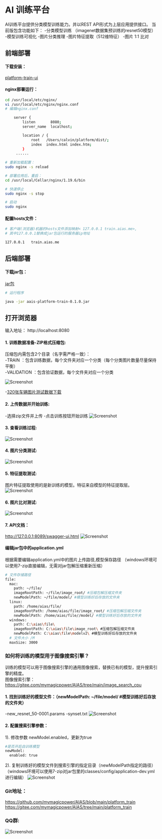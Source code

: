# AI 训练平台
AI训练平台提供分类模型训练能力。并以REST API形式为上层应用提供接口。
当前版包含功能如下：
-分类模型训练 （imagenet数据集预训练的resnet50模型）
-模型训练可视化
-图片分类推理
-图片特征提取（512维特征）
-图片 1:1 比对

## 前端部署

#### 下载安装：
[platform-train-ui](https://djl-model.oss-cn-hongkong.aliyuncs.com/AIAS/train_platform/dist.zip)

#### nginx部署运行：
```bash
cd /usr/local/etc/nginx/
vi /usr/local/etc/nginx/nginx.conf
# 编辑nginx.conf

    server {
        listen       8080;
        server_name  localhost;

        location / {
            root   /Users/calvin/platform/dist/;
            index  index.html index.htm;
        }
     ......
     
# 重新加载配置：
sudo nginx -s reload 

# 部署应用后，重启：
cd /usr/local/Cellar/nginx/1.19.6/bin

# 快速停止
sudo nginx -s stop

# 启动
sudo nginx     
```

#### 配置hosts文件：
```bash
# 客户端(浏览器)机器的hosts文件添加映射< 127.0.0.1	train.aias.me>, 
# 其中127.0.0.1替换成jar包运行的服务器ip地址

127.0.0.1	train.aias.me
```

## 后端部署

#### 下载jar包：
[jar包](https://djl-model.oss-cn-hongkong.aliyuncs.com/jars/aais-platform-train-0.1.0.jar)   
 

```bash
# 运行程序

java -jar aais-platform-train-0.1.0.jar

```

## 打开浏览器

输入地址： http://localhost:8080

#### 1. 训练数据准备-ZIP格式压缩包:
压缩包内需包含2个目录（名字需严格一致）：    
-TRAIN ：包含训练数据，每个文件夹对应一个分类（每个分类图片数量尽量保持平衡）    
-VALIDATION ：包含验证数据，每个文件夹对应一个分类

![Screenshot](https://djl-model.oss-cn-hongkong.aliyuncs.com/AIAS/train_platform/images/folder.png)

-[320张车辆图片测试数据下载](https://djl-model.oss-cn-hongkong.aliyuncs.com/AIAS/train_platform/Cars_320.zip)   

#### 2. 上传数据并开始训练:
-选择zip文件并上传
-点击训练按钮开始训练
![Screenshot](https://djl-model.oss-cn-hongkong.aliyuncs.com/AIAS/train_platform/images/storage.png)

#### 3. 查看训练过程:  
![Screenshot](https://djl-model.oss-cn-hongkong.aliyuncs.com/AIAS/train_platform/images/training.png)
  
#### 4. 图片分类测试:  
![Screenshot](https://djl-model.oss-cn-hongkong.aliyuncs.com/AIAS/train_platform/images/classification.png)
  
#### 5. 特征提取测试: 
图片特征提取使用的是新训练的模型。特征来自模型的特征提取层。 
![Screenshot](https://djl-model.oss-cn-hongkong.aliyuncs.com/AIAS/train_platform/images/feature.png)

#### 6. 图片比对测试:  
![Screenshot](https://djl-model.oss-cn-hongkong.aliyuncs.com/AIAS/train_platform/images/comparision.png)

#### 7. API文档： 
http://127.0.0.1:8089/swagger-ui.html
![Screenshot](https://djl-model.oss-cn-hongkong.aliyuncs.com/AIAS/train_platform/images/swagger.png)
  
#### 编辑jar包中的application.yml
根据需要编辑application.yml中的图片上传路径,模型保存路径
（windows环境可以使用7-zip直接编辑，无需对jar包解压缩重新压缩）
```bash
# 文件存储路径
file:
  mac:
    path: ~/file/
    imageRootPath: ~/file/image_root/ #压缩包解压缩文件夹
    newModelPath: ~/file/model/ #模型训练好后存放的文件夹
  linux:
    path: /home/aias/file/
    imageRootPath: /home/aias/file/image_root/ #压缩包解压缩文件夹
    newModelPath: /home/aias/file//model/ #模型训练好后存放的文件夹
  windows:
    path: C:\aias\file\
    imageRootPath: C:\aias\file\image_root\ #压缩包解压缩文件夹
    newModelPath: C:\aias\file\modelv2\ #模型训练好后存放的文件夹
  # 文件大小 /M
  maxSize: 3000
```
### 如何将训练的模型用于图像搜索引擎？
训练的模型可以用于图像搜索引擎的通用图像搜索，替换已有的模型，提升搜索引擎的精度。     
图像搜索引擎：    
https://gitee.com/mymagicpower/AIAS/tree/main/image_search_cpu

#### 1. 找到训练好的模型文件：（newModelPath: ~/file/model/ #模型训练好后存放的文件夹）
-new_resnet_50-0001.params
-synset.txt
![Screenshot](https://djl-model.oss-cn-hongkong.aliyuncs.com/AIAS/train_platform/images/model.png)

#### 2. 配置搜索引擎参数：
1). 修改参数 newModel.enabled，更新为true
```bash
#是否开启自训练模型
newModel:
  enabled: true
```
2). 复制训练好的模型文件到搜索引擎的指定目录（newModelPath指定的路径）
（windows环境可以使用7-zip对jar包里的classes/config/application-dev.yml进行编辑）
![Screenshot](https://djl-model.oss-cn-hongkong.aliyuncs.com/AIAS/train_platform/images/params.png)

### Git地址：
https://github.com/mymagicpower/AIAS/blob/main/platform_train     
https://gitee.com/mymagicpower/AIAS/tree/main/platform_train     

### QQ群:  
![Screenshot](https://djl-model.oss-cn-hongkong.aliyuncs.com/AIAS/OCR/OCR_QQ.png)
  
